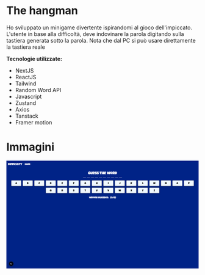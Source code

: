 # The hangman

Ho sviluppato un minigame divertente ispirandomi al gioco dell'impiccato. L'utente in base alla difficoltà, deve indovinare la parola digitando sulla tastiera generata sotto la parola. Nota che dal PC si può usare direttamente la tastiera reale

**Tecnologie utilizzate:**
- NextJS
- ReactJS
- Tailwind
- Random Word API
- Javascript
- Zustand
- Axios
- Tanstack
- Framer motion

# Immagini

![Overview](public/screenshots/overview.png)
